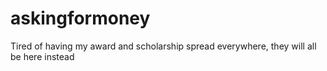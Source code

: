 # askingformoney
Tired of having my award and scholarship spread everywhere, they will all be here instead
